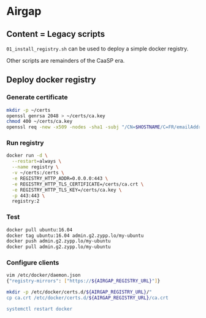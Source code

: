 # Airgap

## Content = Legacy scripts

`01_install_registry.sh` can be used to deploy a simple docker registry.

Other scripts are remainders of the CaaSP era.

## Deploy docker registry

### Generate certificate

```bash
mkdir -p ~/certs
openssl genrsa 2048 > ~/certs/ca.key
chmod 400 ~/certs/ca.key
openssl req -new -x509 -nodes -sha1 -subj "/CN=$HOSTNAME/C=FR/emailAddress=root@localhost" -days 365 -key ~/certs/ca.key -out ~/certs/ca.crt
```

### Run registry

```bash
docker run -d \
  --restart=always \
  --name registry \
  -v ~/certs:/certs \
  -e REGISTRY_HTTP_ADDR=0.0.0.0:443 \
  -e REGISTRY_HTTP_TLS_CERTIFICATE=/certs/ca.crt \
  -e REGISTRY_HTTP_TLS_KEY=/certs/ca.key \
  -p 443:443 \
  registry:2
```

### Test

```bash
docker pull ubuntu:16.04
docker tag ubuntu:16.04 admin.g2.zypp.lo/my-ubuntu
docker push admin.g2.zypp.lo/my-ubuntu
docker pull admin.g2.zypp.lo/my-ubuntu
```

### Configure clients

```bash
vim /etc/docker/daemon.json
{"registry-mirrors": ["https://${AIRGAP_REGISTRY_URL}"]}

mkdir -p /etc/docker/certs.d/${AIRGAP_REGISTRY_URL}/"
cp ca.crt /etc/docker/certs.d/${AIRGAP_REGISTRY_URL}/ca.crt

systemctl restart docker
```
